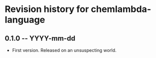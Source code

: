 # Revision history for chemlambda-language

## 0.1.0  -- YYYY-mm-dd

* First version. Released on an unsuspecting world.
